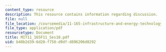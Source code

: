 ```yaml
---
content_type: resource
description: This resource contains information regarding discussion.
file: null
file_location: /coursemedia/11-165-infrastructure-and-energy-technology-challenges-fall-2011/b40b2d396d20f758d9dfd896206d0292_MIT11_165F11_Ses18.pdf
file_type: application/pdf
resourcetype: Document
title: MIT11_165F11_Ses18.pdf
uid: b40b2d39-6d20-f758-d9df-d896206d0292
---
```

